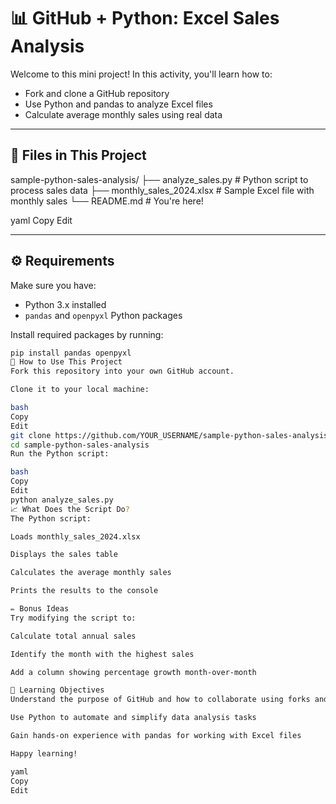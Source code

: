 # 📊 GitHub + Python: Excel Sales Analysis

Welcome to this mini project! In this activity, you'll learn how to:

- Fork and clone a GitHub repository
- Use Python and pandas to analyze Excel files
- Calculate average monthly sales using real data

---

## 📁 Files in This Project

sample-python-sales-analysis/ ├── analyze_sales.py # Python script to process sales data ├── monthly_sales_2024.xlsx # Sample Excel file with monthly sales └── README.md # You're here!

yaml
Copy
Edit

---

## ⚙️ Requirements

Make sure you have:

- Python 3.x installed
- `pandas` and `openpyxl` Python packages

Install required packages by running:
```bash
pip install pandas openpyxl
🚀 How to Use This Project
Fork this repository into your own GitHub account.

Clone it to your local machine:

bash
Copy
Edit
git clone https://github.com/YOUR_USERNAME/sample-python-sales-analysis.git
cd sample-python-sales-analysis
Run the Python script:

bash
Copy
Edit
python analyze_sales.py
📈 What Does the Script Do?
The Python script:

Loads monthly_sales_2024.xlsx

Displays the sales table

Calculates the average monthly sales

Prints the results to the console

✏️ Bonus Ideas
Try modifying the script to:

Calculate total annual sales

Identify the month with the highest sales

Add a column showing percentage growth month-over-month

🎯 Learning Objectives
Understand the purpose of GitHub and how to collaborate using forks and clones

Use Python to automate and simplify data analysis tasks

Gain hands-on experience with pandas for working with Excel files

Happy learning!

yaml
Copy
Edit

